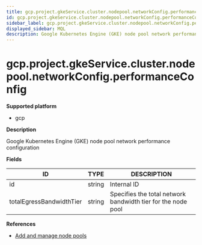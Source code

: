 ```yaml
---
title: gcp.project.gkeService.cluster.nodepool.networkConfig.performanceConfig
id: gcp.project.gkeService.cluster.nodepool.networkConfig.performanceConfig
sidebar_label: gcp.project.gkeService.cluster.nodepool.networkConfig.performanceConfig
displayed_sidebar: MQL
description: Google Kubernetes Engine (GKE) node pool network performance configuration
---
```


# gcp.project.gkeService.cluster.nodepool.networkConfig.performanceConfig

**Supported platform**

- gcp

**Description**

Google Kubernetes Engine (GKE) node pool network performance configuration

**Fields**

| ID                       | TYPE   | DESCRIPTION                                                  |
| ------------------------ | ------ | ------------------------------------------------------------ |
| id                       | string | Internal ID                                                  |
| totalEgressBandwidthTier | string | Specifies the total network bandwidth tier for the node pool |

**References**

- [Add and manage node pools](https://cloud.google.com/kubernetes-engine/docs/how-to/node-pools)
